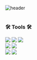 ![header](https://capsule-render.vercel.app/api?type=rect&color=cfa8ff&height=60&section=header&text=💻%20Welcome%20to%20my%20Github!&fontSize=24&fontColor=ffffff&animation=twinkling)
<br>
<br>

### 🛠 Tools 🛠

<img src="https://img.shields.io/badge/GitHub-cfcfcf?style=flat&logo=GitHub&logoColor=white&logoWidth=40"/> <img src="https://img.shields.io/badge/Git-cfcfcf?style=flat&logo=Git&logoColor=white&logoWidth=40"/> <img src="https://img.shields.io/badge/Visual Studio Code-cfcfcf?style=flat&logo=Visual Studio Code&logoColor=white&logoWidth=40"/>  <br>
<img src="https://img.shields.io/badge/Adobe Photoshop-cfcfcf?style=flat&logo=Adobe Photoshop&logoColor=white&logoWidth=40"/>
<img src="https://img.shields.io/badge/Adobe Illustrator-cfcfcf?style=flat&logo=Adobe Illustrator&logoColor=white&logoWidth=40"/>
<br>
<img src="https://img.shields.io/badge/Adobe Premiere Pro-cfcfcf?style=flat&logo=Adobe Premiere Pro&logoColor=white&logoWidth=40"/>
<img src="https://img.shields.io/badge/Adobe After Effects-cfcfcf?style=flat&logo=Adobe After Effects&logoColor=white&logoWidth=50"/>


<!--
**greenT-Hee/greenT-Hee** is a ✨ _special_ ✨ repository because its `README.md` (this file) appears on your GitHub profile.

Here are some ideas to get you started:

- 🔭 I’m currently working on ...
- 🌱 I’m currently learning ...
- 👯 I’m looking to collaborate on ...
- 🤔 I’m looking for help with ...
- 💬 Ask me about ...
- 📫 How to reach me: ...
- 😄 Pronouns: ...
- ⚡ Fun fact: ...
-->
